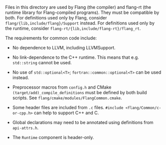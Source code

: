 Files in this directory are used by Flang (the compiler) and flang-rt
(the runtime library for Flang-compiled programs). They must be compatible by
both. For definitions used only by Flang, consider
`flang/{lib,include/flang}/Support` instead. For definitions used only by
the runtime, consider `flang-rt/{lib,include/flang-rt}/flang_rt`.

The requirements for common code include:

 * No dependence to LLVM, including LLVMSupport.

 * No link-dependence to the C++ runtime. This means that e.g. `std::string`
   cannot be used.

 * No use of `std::optional<T>`; `fortran::common::optional<T>` can be used
   instead.

 * Preprocessor macros from `config.h` and CMake
   `(target/add)_compile_definitions` must be defined by both build scripts.
   See `flang/cmake/modules/FlangCommon.cmake`.

 * Some header files are included from `.c` files.
   `#include <flang/Common/c-or-cpp.h>` can help to support C++ and C.

 * Global declarations may need to be annotated using definitions from
   `api-attrs.h`.

 * The `Runtime` component is header-only.

